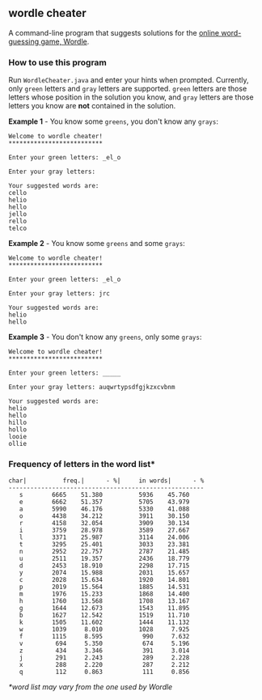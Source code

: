 ## wordle cheater
A command-line program that suggests solutions for the [online word-guessing game, Wordle](https://www.powerlanguage.co.uk/wordle/).

### How to use this program
Run ```WordleCheater.java``` and enter your hints when prompted. Currently, only ```green``` letters and ```gray``` letters are supported. ```green``` letters are those letters whose position in the solution you know, and ```gray``` letters are those letters you know are **not** contained in the solution.

**Example 1** - You know some ```greens```, you don't know any ```grays```:
```
Welcome to wordle cheater!
**************************

Enter your green letters: _el_o

Enter your gray letters: 

Your suggested words are:
cello
helio
hello
jello
rello
telco
```

**Example 2** - You know some ```greens``` and some ```grays```:
```
Welcome to wordle cheater!
**************************

Enter your green letters: _el_o

Enter your gray letters: jrc

Your suggested words are:
helio
hello
```

**Example 3** - You don't know any ```greens```, only some ```grays```:
```
Welcome to wordle cheater!
**************************

Enter your green letters: _____

Enter your gray letters: auqwrtypsdfgjkzxcvbnm

Your suggested words are:
helio
hello
hillo
hollo
looie
ollie
```

### Frequency of letters in the word list\*
```
char|          freq.|	   - %|	    in words|	   - %
------------------------------------------------------
   s    	6665 	51.380 	        5936 	45.760
   e    	6662 	51.357 	        5705 	43.979
   a    	5990 	46.176 	        5330 	41.088
   o    	4438 	34.212 	        3911 	30.150
   r    	4158 	32.054 	        3909 	30.134
   i    	3759 	28.978 	        3589 	27.667
   l    	3371 	25.987 	        3114 	24.006
   t    	3295 	25.401 	        3033 	23.381
   n    	2952 	22.757 	        2787 	21.485
   u    	2511 	19.357 	        2436 	18.779
   d    	2453 	18.910 	        2298 	17.715
   y    	2074 	15.988 	        2031 	15.657
   c    	2028 	15.634 	        1920 	14.801
   p    	2019 	15.564 	        1885 	14.531
   m    	1976 	15.233 	        1868 	14.400
   h    	1760 	13.568 	        1708 	13.167
   g    	1644 	12.673 	        1543 	11.895
   b    	1627 	12.542 	        1519 	11.710
   k    	1505 	11.602 	        1444 	11.132
   w    	1039 	 8.010 	        1028 	 7.925
   f    	1115 	 8.595 	         990 	 7.632
   v    	 694 	 5.350 	         674 	 5.196
   z    	 434 	 3.346 	         391 	 3.014
   j    	 291 	 2.243 	         289 	 2.228
   x    	 288 	 2.220 	         287 	 2.212
   q    	 112 	 0.863 	         111 	 0.856
```
*\*word list may vary from the one used by Wordle*